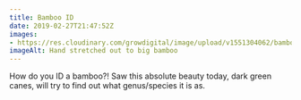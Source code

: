 ```yaml
---
title: Bamboo ID
date: 2019-02-27T21:47:52Z
images: 
- https://res.cloudinary.com/growdigital/image/upload/v1551304062/bamboo-A3E3907E.jpg
imageAlt: Hand stretched out to big bamboo
---
```


How do you ID a bamboo?! Saw this absolute beauty today, dark green canes, will try to find out what genus/species it is as.
